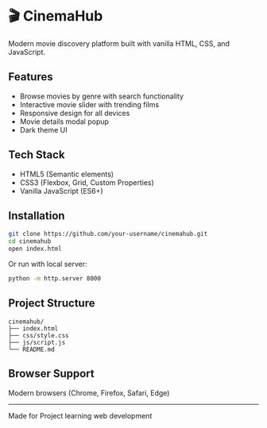 # 🎬 CinemaHub

Modern movie discovery platform built with vanilla HTML, CSS, and JavaScript.

## Features

- Browse movies by genre with search functionality
- Interactive movie slider with trending films
- Responsive design for all devices
- Movie details modal popup
- Dark theme UI

## Tech Stack

- HTML5 (Semantic elements)
- CSS3 (Flexbox, Grid, Custom Properties)
- Vanilla JavaScript (ES6+)

## Installation

```bash
git clone https://github.com/your-username/cinemahub.git
cd cinemahub
open index.html
```

Or run with local server:
```bash
python -m http.server 8000
```

## Project Structure

```
cinemahub/
├── index.html
├── css/style.css
├── js/script.js
└── README.md
```

## Browser Support

Modern browsers (Chrome, Firefox, Safari, Edge)

---

Made for Project learning web development
